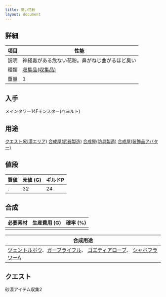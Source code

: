 ```yaml
---
title: 臭い花粉
layout: document
---
```

## 詳細

|項目|性能|
|---|---|
|説明|神経毒がある危ない花粉。鼻がねじ曲がるほど臭い|
|種類|[収集品(収集品)](収集品(収集品))|
|重量|1|

## 入手

メインタワー14Fモンスター(ペヨルト)

## 用途

[クエスト(砂漠エリア)](クエスト(砂漠エリア))
[合成屋(武器製造)](合成屋(武器製造))
[合成屋(防具製造)](合成屋(防具製造))
[合成屋(装飾品アバター)](合成屋(装飾品アバター))

## 値段

|買値|売値 (G)|ギルドP|
|---|---|---|
|.|32|24|

## 合成

|必要素材|生産費用 (G)|確率 (%)|
|---|---|---|
||||


|合成用途|
|---|
|[ツェントルボウ](ツェントルボウ)、[ガーブライフル](ガーブライフル)、 [ゴエティアローブ](ゴエティアローブ)、 [シャボフラワーA](シャボフラワーA)|

## クエスト

砂漠アイテム収集2
